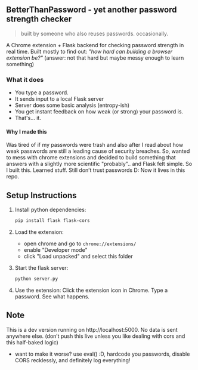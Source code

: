 ## BetterThanPassword - yet another password strength checker

> built by someone who also reuses passwords. occasionally.


A Chrome extension + Flask backend for checking password strength in real time. 
Built mostly to find out: *"how hard can building a browser extension be?"* 
(answer: not that hard but maybe messy enough to learn something)

### What it does
- You type a password. 
- It sends input to a local Flask server
- Server does some basic analysis (entropy-ish) 
- You get instant feedback on how weak (or strong) your password is. 
- That's... it.

#### Why I made this
Was tired of  if my passwords were trash and also after I read about how weak passwords are still a leading cause of security breaches. So, wanted to mess with chrome extensions and decided to build something that answers with a slightly more scientific "probably".. and Flask felt simple. So I built this. Learned stuff. Still don’t trust passwords D: Now it lives in this repo.

## Setup Instructions
1. Install python dependencies:
   ```bash
   pip install flask flask-cors
   ```

2. Load the extension:
   - open chrome and go to `chrome://extensions/`
   - enable "Developer mode"
   - click "Load unpacked" and select this folder

3. Start the flask server:
   ```bash
   python server.py
   ```

4. Use the extension:
Click the extension icon in Chrome. Type a password. See what happens.

## Note 
This is a dev version running on http://localhost:5000.
No data is sent anywhere else. 
(don’t push this live unless you like dealing with cors and this half-baked logic) 
- want to make it worse? use eval() :D, hardcode you passwords, disable CORS recklessly, and definitely log everything!



